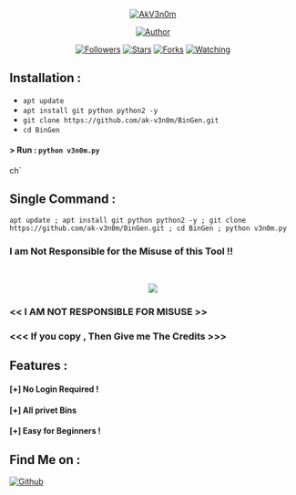 <p align="left">
</p>
<p align="center">
<a href="#"><img title="AkV3n0m" src="https://ibb.co/z2LXFVw"></a>
<p align="center">
<a href="https://github.com/ak-v3n0m"><img title="Author" src="https://img.shields.io/badge/Author-htr--tech-red.svg?style=for-the-badge&logo=github"></a>
</p>
<p align="center">
<a href="https://github.com/ak-v3n0m/followers"><img title="Followers" src="https://img.shields.io/github/followers/htr-tech?color=blue&style=flat-square"></a>
<a href="https://github.com/htr-tech/ak-v3n0m/BinGen/"><img title="Stars" src="https://img.shields.io/github/stars/htr-tech/haxorbd?color=red&style=flat-square"></a>
<a href="https://github.com/htr-tech/ak-v3n0m/BinGen/members"><img title="Forks" src="https://img.shields.io/github/forks/htr-tech/haxorbd?color=red&style=flat-square"></a>
<a href="https://github.com/htr-tech/ak-v3n0m/watchers"><img title="Watching" src="https://img.shields.io/github/watchers/htr-tech/haxorbd?label=Watchers&color=blue&style=flat-square"></a>
</p>

## Installation :

* `apt update`
* `apt install git python python2 -y`
* `git clone https://github.com/ak-v3n0m/BinGen.git`
* `cd BinGen`

#### > Run : `python v3n0m.py`

ch`

## Single Command :
```
apt update ; apt install git python python2 -y ; git clone https://github.com/ak-v3n0m/BinGen.git ; cd BinGen ; python v3n0m.py
```
### I am Not Responsible for the Misuse of this Tool !!
<br>
<p align="center">
<img src=".__src__/haxorbd1.png"/>
</p>

### << I AM NOT RESPONSIBLE FOR MISUSE >>
### <<< If you copy , Then Give me The Credits >>> 

## Features :
#### [+] No Login Required !
#### [+] All privet Bins
#### [+] Easy for Beginners !

## Find Me on :
[![Github](https://img.shields.io/badge/Github-HTR--TECH-green?style=for-the-badge&logo=telegram)](https://t.me/akvenomhackers)